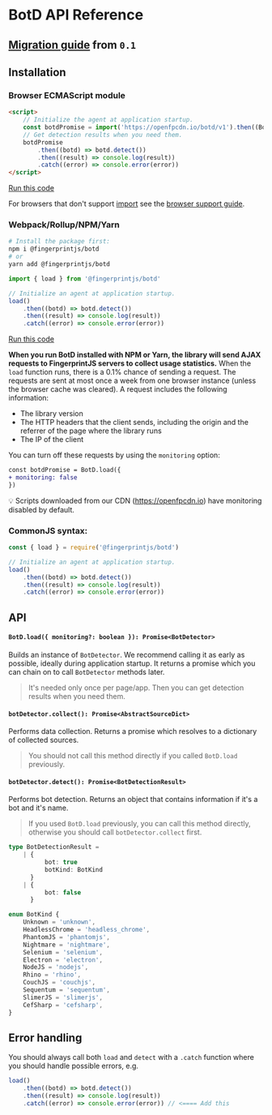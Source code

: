 # BotD API Reference

## [Migration guide](docs/migration-guide.md) from `0.1`

## Installation

### Browser ECMAScript module

```html
<script>
    // Initialize the agent at application startup.
    const botdPromise = import('https://openfpcdn.io/botd/v1').then((Botd) => Botd.load())
    // Get detection results when you need them.
    botdPromise
        .then((botd) => botd.detect())
        .then((result) => console.log(result))
        .catch((error) => console.error(error))
</script>
```

[Run this code](https://stackblitz.com/edit/botd-cdn-tkdie9?devtoolsheight=100&file=index.html)

For browsers that don't support [import](https://developer.mozilla.org/en-US/docs/Web/JavaScript/Reference/Statements/import)
see the [browser support guide](browser_support.md#import-support).

### Webpack/Rollup/NPM/Yarn

```bash
# Install the package first:
npm i @fingerprintjs/botd
# or
yarn add @fingerprintjs/botd
```

```js
import { load } from '@fingerprintjs/botd'

// Initialize an agent at application startup.
load()
    .then((botd) => botd.detect())
    .then((result) => console.log(result))
    .catch((error) => console.error(error))
```

[Run this code](https://stackblitz.com/edit/botd-cdn-jwtcvu?devtoolsheight=100&file=index.js)

**When you run BotD installed with NPM or Yarn, the library will send AJAX requests to FingerprintJS servers to collect usage statistics.**
When the `load` function runs, there is a 0.1% chance of sending a request.
The requests are sent at most once a week from one browser instance (unless the browser cache was cleared).
A request includes the following information:

-   The library version
-   The HTTP headers that the client sends, including the origin and the referrer of the page where the library runs
-   The IP of the client

You can turn off these requests by using the `monitoring` option:

```diff
const botdPromise = BotD.load({
+ monitoring: false
})
```

💡 Scripts downloaded from our CDN (https://openfpcdn.io) have monitoring disabled by default.

### CommonJS syntax:

```js
const { load } = require('@fingerprintjs/botd')

// Initialize an agent at application startup.
load()
    .then((botd) => botd.detect())
    .then((result) => console.log(result))
    .catch((error) => console.error(error))
```

## API

#### `BotD.load({ monitoring?: boolean }): Promise<BotDetector>`

Builds an instance of `BotDetector`. We recommend calling it as early as possible,
ideally during application startup. It returns a promise which you can chain on to call `BotDetector` methods later.

> It's needed only once per page/app. Then you can get detection results when you need them.

#### `botDetector.collect(): Promise<AbstractSourceDict>`

Performs data collection. Returns a promise which resolves to a dictionary of collected sources.

> You should not call this method directly if you called `BotD.load` previously.

#### `botDetector.detect(): Promise<BotDetectionResult>`

Performs bot detection. Returns an object that contains information if it's a bot and it's name.

> If you used `BotD.load` previously, you can call this method directly, otherwise you should call `botDetector.collect` first.

```ts
type BotDetectionResult =
    | {
          bot: true
          botKind: BotKind
      }
    | {
          bot: false
      }
```

```ts
enum BotKind {
    Unknown = 'unknown',
    HeadlessChrome = 'headless_chrome',
    PhantomJS = 'phantomjs',
    Nightmare = 'nightmare',
    Selenium = 'selenium',
    Electron = 'electron',
    NodeJS = 'nodejs',
    Rhino = 'rhino',
    CouchJS = 'couchjs',
    Sequentum = 'sequentum',
    SlimerJS = 'slimerjs',
    CefSharp = 'cefsharp',
}
```

## Error handling

You should always call both `load` and `detect` with a `.catch` function where you should handle possible errors, e.g.

```ts
load()
    .then((botd) => botd.detect())
    .then((result) => console.log(result))
    .catch((error) => console.error(error)) // <==== Add this
```
